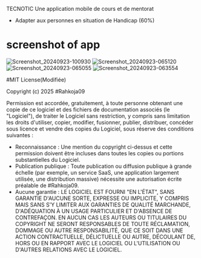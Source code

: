 TECNOTIC
Une application mobile de cours et de mentorat
- Adapter aux personnes en situation de Handicap (60%)

# screenshot of app
![Screenshot_20240923-100930](https://github.com/user-attachments/assets/ea4ff70f-b58b-461c-8e9d-083c54395b21)
![Screenshot_20240923-065120](https://github.com/user-attachments/assets/f7407271-7fb2-482d-af21-9955075f32ae)
![Screenshot_20240923-065055](https://github.com/user-attachments/assets/1ffd2892-9ce9-4dfd-9e35-b831ef6cfa96)
![Screenshot_20240923-063554](https://github.com/user-attachments/assets/8383c094-fb32-4b8f-a60f-141cec886bf2)

#MIT License(Modifiée)

Copyright (c) 2025 #Rahkoja09

Permission est accordée, gratuitement, à toute personne obtenant une copie de ce logiciel et des fichiers de documentation associés (le "Logiciel"), de traiter le Logiciel sans restriction, y compris sans limitation les droits d'utiliser, copier, modifier, fusionner, publier, distribuer, concéder sous licence et vendre des copies du Logiciel, sous réserve des conditions suivantes :

- Reconnaissance : Une mention du copyright ci-dessus et cette permission doivent être incluses dans toutes les copies ou portions substantielles du Logiciel.
- Publication publique : Toute publication ou diffusion publique à grande échelle (par exemple, un service SaaS, une application largement utilisée, une distribution massive) nécessite une autorisation écrite préalable de #Rahkoja09.
- Aucune garantie : LE LOGICIEL EST FOURNI "EN L'ÉTAT", SANS GARANTIE D'AUCUNE SORTE, EXPRESSE OU IMPLICITE, Y COMPRIS MAIS SANS S'Y LIMITER AUX GARANTIES DE QUALITÉ MARCHANDE, D'ADÉQUATION À UN USAGE PARTICULIER ET D'ABSENCE DE CONTREFAÇON. EN AUCUN CAS LES AUTEURS OU TITULAIRES DU COPYRIGHT NE SERONT RESPONSABLES DE TOUTE RÉCLAMATION, DOMMAGE OU AUTRE RESPONSABILITÉ, QUE CE SOIT DANS UNE ACTION CONTRACTUELLE, DÉLICTUELLE OU AUTRE, DÉCOULANT DE, HORS OU EN RAPPORT AVEC LE LOGICIEL OU L'UTILISATION OU D'AUTRES RELATIONS AVEC LE LOGICIEL.

